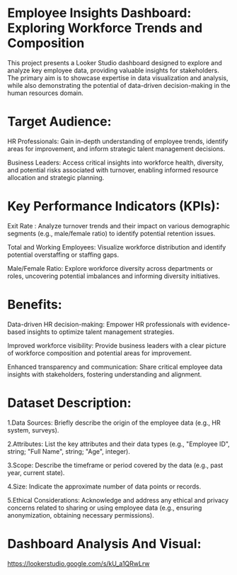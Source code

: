 

# Employee Insights Dashboard: Exploring Workforce Trends and Composition
 This project presents a Looker Studio dashboard designed to explore and analyze key employee data, providing valuable insights for stakeholders. The primary aim is to showcase expertise in data visualization and analysis, while also demonstrating the potential of data-driven decision-making in the human resources domain.

# Target Audience:

  HR Professionals: Gain in-depth understanding of employee trends, identify areas for improvement, and inform strategic talent management decisions.

  Business Leaders: Access critical insights into workforce health, diversity, and potential risks associated with turnover, enabling informed resource allocation and strategic planning.

# Key Performance Indicators (KPIs):

  Exit Rate : Analyze turnover trends and their impact on various demographic segments (e.g., male/female ratio) to identify potential retention issues.

  Total and Working Employees: Visualize workforce distribution and identify potential overstaffing or staffing gaps.

  Male/Female Ratio: Explore workforce diversity across departments or roles, uncovering potential imbalances and informing diversity initiatives.

# Benefits:

  Data-driven HR decision-making: Empower HR professionals with evidence-based insights to optimize talent management strategies.

  Improved workforce visibility: Provide business leaders with a clear picture of workforce composition and potential areas for improvement.

  Enhanced transparency and communication: Share critical employee data insights with stakeholders, fostering understanding and alignment.

# Dataset Description:

 1.Data Sources: Briefly describe the origin of the employee data (e.g., HR system, surveys).

 2.Attributes: List the key attributes and their data types (e.g., "Employee ID", string; "Full Name", string; "Age", integer).

 3.Scope: Describe the timeframe or period covered by the data (e.g., past year, current state).

 4.Size: Indicate the approximate number of data points or records.

 5.Ethical Considerations: Acknowledge and address any ethical and privacy concerns related to sharing or using employee data (e.g., ensuring anonymization, obtaining necessary permissions).

# Dashboard Analysis And Visual:
<https://lookerstudio.google.com/s/kU_a1QRwLrw>

